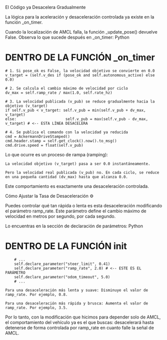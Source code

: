 El Código ya Desacelera Gradualmente

La lógica para la aceleración y desaceleración controlada ya existe en la función _on_timer.

Cuando la localización de AMCL falla, la función _update_pose() devuelve False. Observa lo que sucede después en _on_timer:
Python

# DENTRO DE LA FUNCIÓN _on_timer

    # 1. Si pose_ok es False, la velocidad objetivo se convierte en 0.0
    v_target = (self.v_des if (pose_ok and self.autonomous_active) else 0.0)
    
    # 2. Se calcula el cambio máximo de velocidad por ciclo
    dv_max = self.ramp_rate / max(1.0, self.rate_hz)
    
    # 3. La velocidad publicada (v_pub) se reduce gradualmente hacia la objetivo (v_target)
    if self.v_pub < v_target: self.v_pub = min(self.v_pub + dv_max, v_target)
    else:                      self.v_pub = max(self.v_pub - dv_max, v_target) # <-- ESTA LÍNEA DESACELERA

    # 4. Se publica el comando con la velocidad ya reducida
    cmd = AckermannDriveStamped()
    cmd.header.stamp = self.get_clock().now().to_msg()
    cmd.drive.speed = float(self.v_pub)

Lo que ocurre es un proceso de rampa (ramping):

    La velocidad objetivo (v_target) pasa a ser 0.0 instantáneamente.

    Pero la velocidad real publicada (v_pub) no. En cada ciclo, se reduce en una pequeña cantidad (dv_max) hasta que alcanza 0.0.

Este comportamiento es exactamente una desaceleración controlada.

Cómo Ajustar la Tasa de Desaceleración ⚙️

Puedes controlar qué tan rápida o lenta es esta desaceleración modificando el parámetro ramp_rate. Este parámetro define el cambio máximo de velocidad en metros por segundo, por cada segundo.

Lo encuentras en la sección de declaración de parámetros:
Python

# DENTRO DE LA FUNCIÓN __init__

        # ...
        self.declare_parameter("steer_limit", 0.41)
        self.declare_parameter("ramp_rate", 2.0) # <-- ESTE ES EL PARÁMETRO
        self.declare_parameter("odom_timeout", 5.0)
        # ...

    Para una desaceleración más lenta y suave: Disminuye el valor de ramp_rate. Por ejemplo, 0.8.

    Para una desaceleración más rápida y brusca: Aumenta el valor de ramp_rate. Por ejemplo, 3.5.

Por lo tanto, con la modificación que hicimos para depender solo de AMCL, el comportamiento del vehículo ya es el que buscas: desacelerará hasta detenerse de forma controlada por ramp_rate en cuanto falle la señal de AMCL.
